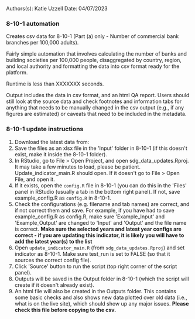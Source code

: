 Authors(s): Katie Uzzell
Date: 04/07/2023

### 8-10-1 automation

Creates csv data for 8-10-1 (Part (a) only - Number of commercial bank branches per 100,000 adults).

Fairly simple automation that involves calculating the number of banks and building societies per 100,000 people, disaggregated by country, region, and local authority and formatting the data into csv format ready for the platform. 

Runtime is less than XXXXXXX seconds.

Output includes the data in csv format, and an html QA report. Users should still look at the source data and check footnotes and information tabs for anything that needs to be manually changed in the csv output (e.g., if any figures are estimated) or caveats that need to be included in the metadata. 

### 8-10-1 update instructions

1) Download the latest data from: 
2) Save the files as an xlsx file in the 'Input' folder in 8-10-1 (if this doesn't exist, make it inside the 8-10-1 folder).  
3) In RStudio, go to File > Open Project, and open sdg_data_updates.Rproj. It may take a few minutes to load, please be patient. Update_indicator_main.R should open. If it doesn't go to File > Open File, and open it. 
4) If it exists, open the `config.R` file in 8-10-1 (you can do this in the 'Files' panel in RStudio (usually a tab in the bottom right panel). If not, save example_config.R as `config.R` in 8-10-1.
5) Check the configurations (e.g. filename and tab names) are correct, and if not correct them and save. For example, if you have had to save example_config.R as config.R, make sure 'Example_Input' and 'Example_Output' are changed to 'Input' and 'Output' and the file name is correct. **Make sure the selected years and latest year configs are correct - if you are updating this indicator, it is likely you will have to add the latest year(s) to the list**  
6) Open `update_indicator_main.R` (from `sdg_data_updates.Rproj`) and set indicator as 8-10-1. Make sure test_run is set to FALSE (so that it sources the correct config file). 
7) Click 'Source' button to run the script (top right corner of the script panel).  
8) Outputs will be saved in the Output folder in 8-10-1 (which the script will create if it doesn't already exist).  
9) An html file will also be created in the Outputs folder. This contains some basic checks and also shows new data plotted over old data (i.e., what is on the live site), which should show up any major issues. **Please check this file before copying to the csv.**


